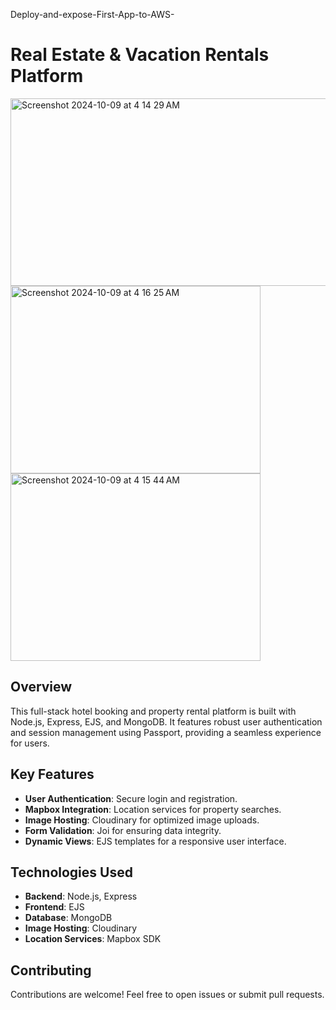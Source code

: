 Deploy-and-expose-First-App-to-AWS-

# Real Estate & Vacation Rentals Platform
<img width="1200" height="300" alt="Screenshot 2024-10-09 at 4 14 29 AM" src="https://github.com/user-attachments/assets/09d668ca-ea98-414f-a8d2-a680eb1c9e67">
<img width="400" height="300"alt="Screenshot 2024-10-09 at 4 16 25 AM" src="https://github.com/user-attachments/assets/23ea92a2-1c50-417a-bc1a-1147a2aa017c"><img width="400" height="300"alt="Screenshot 2024-10-09 at 4 15 44 AM" src="https://github.com/user-attachments/assets/f435f0e1-a540-4c32-83a5-4706cd0b43ab">


## Overview

This full-stack hotel booking and property rental platform is built with Node.js, Express, EJS, and MongoDB. 
It features robust user authentication and session management using Passport, providing a seamless experience for users.

## Key Features

- **User Authentication**: Secure login and registration.
- **Mapbox Integration**: Location services for property searches.
- **Image Hosting**: Cloudinary for optimized image uploads.
- **Form Validation**: Joi for ensuring data integrity.
- **Dynamic Views**: EJS templates for a responsive user interface.

## Technologies Used

- **Backend**: Node.js, Express
- **Frontend**: EJS
- **Database**: MongoDB
- **Image Hosting**: Cloudinary
- **Location Services**: Mapbox SDK

## Contributing

Contributions are welcome! Feel free to open issues or submit pull requests.

